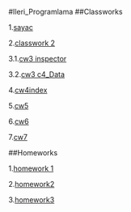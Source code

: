 #Ileri_Programlama
##Classworks

1.[sayac](https://ahmetihsansavas.github.io/Ileri_Programlama/Empty%20page.html)

2.[classwork 2](https://ahmetihsansavas.github.io/Ileri_Programlama/ArrayOdev.html)

3.1.[cw3 inspector](https://ahmetihsansavas.github.io/Ileri_Programlama/inspector.html)

3.2.[cw3 c4_Data](https://ahmetihsansavas.github.io/Ileri_Programlama/c4_data.html)

4.[cw4index](https://ahmetihsansavas.github.io/Ileri_Programlama/cw4index.html)

5.[cw5](https://ahmetihsansavas.github.io/Ileri_Programlama/cw5.html)

6.[cw6](https://ahmetihsansavas.github.io/Ileri_Programlama/cw6.html)

7.[cw7](https://ahmetihsansavas.github.io/Ileri_Programlama/cw7/cw7.html)

##Homeworks

1.[homework 1](https://ahmetihsansavas.github.io/Ileri_Programlama/Homework1.html)

2.[homework2](https://ahmetihsansavas.github.io/Ileri_Programlama/HW2/odev.html)

3.[homework3](https://ahmetihsansavas.github.io/Ileri_Programlama/hw3/man.html)
